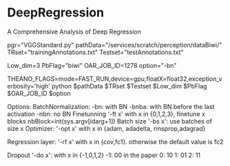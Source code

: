 # DeepRegression
A Comprehensive Analysis of Deep Regression

pgr="VGGStandard.py"
pathData="/services/scratch/perception/dataBiwi/"
TRset="trainingAnnotations.txt"
Testset="testAnnotations.txt"

Low_dim=3
PbFlag="biwi"
OAR_JOB_ID=1278
option="-bn"

THEANO_FLAGS=mode=FAST_RUN,device=gpu,floatX=float32,exception_verbosity='high' python $pathData $TRset $Testset $Low_dim $PbFlag $OAR_JOB_ID $option

Options:
BatchNormalization:
-bn: with BN
-bnba: with BN before the last activation
-nbn: no BN
Finetunning
'-ft x' with x in {0,1,2,3}, finetune x blocks
        nbBlock=int(sys.argv[idarg+1])
Batch size
      '-bs x': use batches of size x
Optimizer:
'-opt x' with x in {adam, adadelta, rmsprop,adagrad}

Regression layer:
'-rf x' with x in {cov,fc1}. otherwise the default value is fc2

Dropout
'-do x': with x in {-1,0,1,2}
-1: 00 in the paper
0: 10
1: 01
2: 11